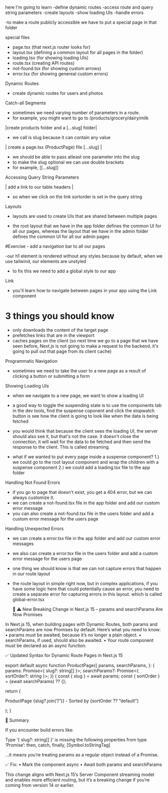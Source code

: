 here I'm going to learn
-define dynamic routes
-access route and query string parameters
-create layouts
-show loading UIs
-handle errors

-to make a route publicly accessible we have to put a special page in that folder

special files

- page.tsx (that next.js router looks for)
- layout.tsx (defining a common layout for all pages in the folder)
- loading.tsx (for showing loading UIs)
- route.tsx (creating API routes)
- not-found.tsx (for showing custom arrows)
- error.tsx (for showing genereal custom errors)

Dynamic Routes

- create dynamic routes for users and photos

Catch-all Segments

- sometimes we need varying number of parameters in a route.
- for example, you might want to go to /products/grocery/dairy/milk

|create products folder and a [...slug] folder|

- we call is slug because it can contain any value

| create a page.tsx (ProductPage) file [...slug] |

- we should be able to pass atleast one parameter into the slug
- to make the slug optional we can use double brackets
- for example, [[...slug]]

Accessing Query String Parameters

| add a link to our table headers |

- so when we click on the link sortorder is set in the query string

Layouts

- layouts are used to create UIs that are shared between multiple pages

- the root layout that we have in the app folder defines the common UI for all our pages, whereas the layout that we have in the admin folder defines the common UI for all our admin pages

#Exercise - add a navigation bar to all our pages

-our h1 element is rendered without any styles because by default, when we use tailwind, our elements are unstyled

- to fix this we need to add a global style to our app

Link

- you'll learn how to navigate between pages in your app using the Link component

# 3 things you should know

- only downloads the content of the target page
- prefetches links that are in the viewport
- caches pages on the client (so next time we go to a page that we have seen before, Next.js is not going to make a request to the backend, it's going to pull out that page from its client cache)

Programmatic Navigation

- sometimes we need to take the user to a new page as a result of clicking a button or submitting a form

Showing Loading UIs

- when we navigate to a new page, we want to show a loading UI
- a good way to toggle the suspending state is to use the components tab in the dev tools, find the suspense coponent and click the stopwatch button is see how the client is going to look like when the data is being fetched
- you would think that because the client sees the loading UI, the server should also see it, but that's not the case. it doesn't close the connection, it will wait for the data to be fetched and then send the response to the client. This is called streaming.

- what if we wanted to put every page inside a suspense component?
  1.) we could go to the root layout component and wrap the children with a suspense component
  2.) we could add a loading.tsx file to the app folder

Handling Not Found Errors

- if you go to page that doesn't exist, you get a 404 error, but we can always customize it.
- we can create a not-found.tsx file in the app folder and add our custom error message
- you can also create a not-found.tsx file in the users folder and add a custom error message for the users page

Handling Unexpected Errors

- we can create a error.tsx file in the app folder and add our custom error messages
- we also can create a error.tsx file in the users folder and add a custom error message for the users page
- one thing we should know is that we can not capture errors that happen in our route layout
- the route layout in simple right now, but in complex applications, if you have some logic here that could potentially cause an error, you need to create a separate error for capturing errors in this layout. which is called global-error.tsx

  🔄 ⚠️ New Breaking Change in Next.js 15 – params and searchParams Are Now Promises

In Next.js 15, when building pages with Dynamic Routes, both params and searchParams are now Promises by default. Here’s what you need to know:
• params must be awaited, because it’s no longer a plain object.
• searchParams, if used, should also be awaited.
• Your route component must be declared as an async function.

✅ Updated Syntax for Dynamic Route Pages in Next.js 15

export default async function ProductPage({
params,
searchParams,
}: {
params: Promise<{ slug?: string[] }>;
searchParams?: Promise<{ sortOrder?: string }>;
}) {
const { slug } = await params;
const { sortOrder } = (await searchParams) ?? {};

return (

ProductPage {slug?.join(”/”)} - Sorted by {sortOrder ?? “default”}

);
}

🧠 Summary

If you encounter build errors like:

Type ‘{ slug?: string[] }’ is missing the following properties from type ‘Promise’: then, catch, finally, [Symbol.toStringTag]

…it means you’re treating params as a regular object instead of a Promise.

✅ Fix:
• Mark the component async
• Await both params and searchParams

This change aligns with Next.js 15’s Server Component streaming model and enables more efficient routing, but it’s a breaking change if you’re coming from version 14 or earlier.
